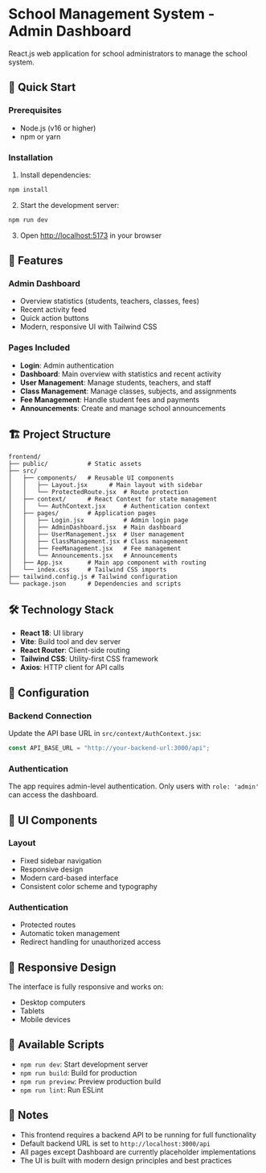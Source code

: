 # School Management System - Admin Dashboard

React.js web application for school administrators to manage the school system.

## 🚀 Quick Start

### Prerequisites

- Node.js (v16 or higher)
- npm or yarn

### Installation

1. Install dependencies:

```bash
npm install
```

2. Start the development server:

```bash
npm run dev
```

3. Open [http://localhost:5173](http://localhost:5173) in your browser

## 🎨 Features

### Admin Dashboard

- Overview statistics (students, teachers, classes, fees)
- Recent activity feed
- Quick action buttons
- Modern, responsive UI with Tailwind CSS

### Pages Included

- **Login**: Admin authentication
- **Dashboard**: Main overview with statistics and recent activity
- **User Management**: Manage students, teachers, and staff
- **Class Management**: Manage classes, subjects, and assignments
- **Fee Management**: Handle student fees and payments
- **Announcements**: Create and manage school announcements

## 🏗️ Project Structure

```
frontend/
├── public/           # Static assets
├── src/
│   ├── components/   # Reusable UI components
│   │   ├── Layout.jsx      # Main layout with sidebar
│   │   └── ProtectedRoute.jsx  # Route protection
│   ├── context/      # React Context for state management
│   │   └── AuthContext.jsx     # Authentication context
│   ├── pages/        # Application pages
│   │   ├── Login.jsx           # Admin login page
│   │   ├── AdminDashboard.jsx  # Main dashboard
│   │   ├── UserManagement.jsx  # User management
│   │   ├── ClassManagement.jsx # Class management
│   │   ├── FeeManagement.jsx   # Fee management
│   │   └── Announcements.jsx   # Announcements
│   ├── App.jsx       # Main app component with routing
│   └── index.css     # Tailwind CSS imports
├── tailwind.config.js # Tailwind configuration
└── package.json      # Dependencies and scripts
```

## 🛠️ Technology Stack

- **React 18**: UI library
- **Vite**: Build tool and dev server
- **React Router**: Client-side routing
- **Tailwind CSS**: Utility-first CSS framework
- **Axios**: HTTP client for API calls

## 🔧 Configuration

### Backend Connection

Update the API base URL in `src/context/AuthContext.jsx`:

```javascript
const API_BASE_URL = "http://your-backend-url:3000/api";
```

### Authentication

The app requires admin-level authentication. Only users with `role: 'admin'` can access the dashboard.

## 🎨 UI Components

### Layout

- Fixed sidebar navigation
- Responsive design
- Modern card-based interface
- Consistent color scheme and typography

### Authentication

- Protected routes
- Automatic token management
- Redirect handling for unauthorized access

## 📱 Responsive Design

The interface is fully responsive and works on:

- Desktop computers
- Tablets
- Mobile devices

## 🚀 Available Scripts

- `npm run dev`: Start development server
- `npm run build`: Build for production
- `npm run preview`: Preview production build
- `npm run lint`: Run ESLint

## 📝 Notes

- This frontend requires a backend API to be running for full functionality
- Default backend URL is set to `http://localhost:3000/api`
- All pages except Dashboard are currently placeholder implementations
- The UI is built with modern design principles and best practices
